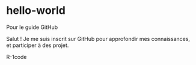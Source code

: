 # hello-world
Pour le guide GitHub

Salut !
Je me suis inscrit sur GitHub pour approfondir
mes connaissances, et participer à des projet.

R-1code
